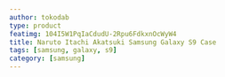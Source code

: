```yaml
---
author: tokodab
type: product
featimg: 104I5W1PqIaCdudU-2Rpu6FdkxnOcWyW4
title: Naruto Itachi Akatsuki Samsung Galaxy S9 Case
tags: [samsung, galaxy, s9]
category: [samsung]
---
```

